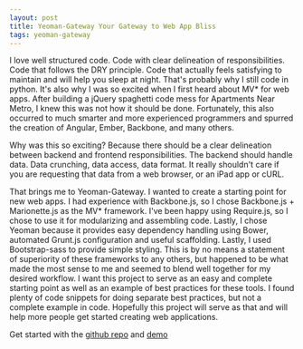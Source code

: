 ```yaml
---
layout: post
title: Yeoman-Gateway Your Gateway to Web App Bliss
tags: yeoman-gateway
---
```


I love well structured code. Code with clear delineation of responsibilities. Code that follows the DRY principle. Code that actually feels satisfying to maintain and will help you sleep at night. That's probably why I still code in python. It's also why I was so excited when I first heard about MV* for web apps. After building a jQuery spaghetti code mess for Apartments Near Metro, I knew this was not how it should be done. Fortunately, this also occurred to much smarter and more experienced programmers and spurred the creation of Angular, Ember, Backbone, and many others.

Why was this so exciting? Because there should be a clear delineation between backend and frontend responsibilities. The backend should handle data. Data crunching, data access, data format. It really shouldn't care if you are requesting that data from a web browser, or an iPad app or cURL.

That brings me to Yeoman-Gateway. I wanted to create a starting point for new web apps. I had experience with Backbone.js, so I chose Backbone.js + Marionette.js as the MV* framework. I've been happy using Require.js, so I chose to use it for modularizing and assembling code. Lastly, I chose Yeoman because it provides easy dependency handling using Bower, automated Grunt.js configuration and useful scaffolding. Lastly, I used Bootstrap-sass to provide simple styling. This is by no means a statement of superiority of these frameworks to any others, but happened to be what made the most sense to me and seemed to blend well together for my desired workflow. I want this project to serve as an easy and complete starting point as well as an example of best practices for these tools. I found plenty of code snippets for doing separate best practices, but not a complete example in code. Hopefully this project will serve as that and will help more people get started creating web applications.

Get started with the [github repo](https://github.com/wlindner/Yeoman-Gateway) and [demo](http://williamlindner.com/Yeoman-Gateway)